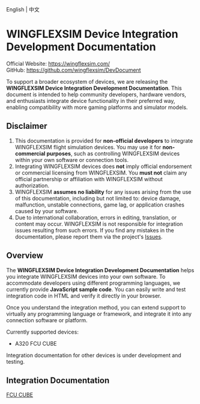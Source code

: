 English | 中文

# WINGFLEXSIM Device Integration Development Documentation

Official Website: https://wingflexsim.com/  
GitHub: https://github.com/wingflexsim/DevDocument

To support a broader ecosystem of devices, we are releasing the **WINGFLEXSIM Device Integration Development Documentation**. This document is intended to help community developers, hardware vendors, and enthusiasts integrate device functionality in their preferred way, enabling compatibility with more gaming platforms and simulator models.

## Disclaimer
1. This documentation is provided for **non-official developers** to integrate WINGFLEXSIM flight simulation devices. You may use it for **non-commercial purposes**, such as controlling WINGFLEXSIM devices within your own software or connection tools.
2. Integrating WINGFLEXSIM devices does **not** imply official endorsement or commercial licensing from WINGFLEXSIM. You **must not** claim any official partnership or affiliation with WINGFLEXSIM without authorization.
3. WINGFLEXSIM **assumes no liability** for any issues arising from the use of this documentation, including but not limited to: device damage, malfunction, unstable connections, game lag, or application crashes caused by your software.
4. Due to international collaboration, errors in editing, translation, or content may occur. WINGFLEXSIM is not responsible for integration issues resulting from such errors. If you find any mistakes in the documentation, please report them via the project's [Issues](https://github.com/wingflexsim/DevDocument/issues).

## Overview

The **WINGFLEXSIM Device Integration Development Documentation** helps you integrate WINGFLEXSIM devices into your own software. To accommodate developers using different programming languages, we currently provide **JavaScript sample code**. You can easily write and test integration code in HTML and verify it directly in your browser.

Once you understand the integration method, you can extend support to virtually any programming language or framework, and integrate it into any connection software or platform.

Currently supported devices:

- A320 FCU CUBE

Integration documentation for other devices is under development and testing.

## Integration Documentation

[FCU CUBE]()